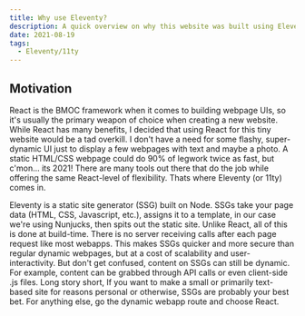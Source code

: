 ```yaml
---
title: Why use Eleventy?
description: A quick overview on why this website was built using Eleventy.
date: 2021-08-19
tags:
  - Eleventy/11ty
---
```


## Motivation

React is the BMOC framework when it comes to building webpage UIs, so it's usually the primary weapon of choice when creating a new website. While React has many benefits, I decided that using React for this tiny website would be a tad overkill. I don't have a need for some flashy, super-dynamic UI just to display a few webpages with text and maybe a photo. A static HTML/CSS webpage could do 90% of legwork twice as fast, but c'mon... its 2021! There are many tools out there that do the job while offering the same React-level of flexibility. Thats where Eleventy (or 11ty) comes in.


Eleventy is a static site generator (SSG) built on Node. SSGs take your page data (HTML, CSS, Javascript, etc.), assigns it to a template, in our case we're using Nunjucks, then spits out the static site. Unlike React, all of this is done at build-time. There is no server receiving calls after each page request like most webapps. This makes SSGs quicker and more secure than regular dynamic webpages, but at a cost of scalability and user-interactivity. But don't get confused, content on SSGs can still be dynamic. For example, content can be grabbed through API calls or even client-side .js files. Long story short, If you want to make a small or primarily text-based site for reasons personal or otherwise, SSGs are probably your best bet. For anything else, go the dynamic webapp route and choose React.


